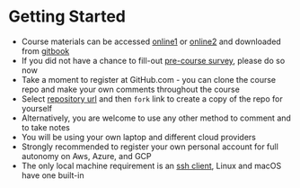 # Getting Started

* Course materials can be accessed [online1](http://multicloud-courseware.surge.sh/) or [online2](https://vkhazin.gitbooks.io/multicloud-courseware) and downloaded from [gitbook](https://legacy.gitbook.com/download/pdf/book/vkhazin/multicloud-courseware)
* If you did not have a chance to fill-out [pre-course survey](https://www.surveymonkey.com/r/WLXMVY9), please do so now
* Take a moment to register at GitHub.com - you can clone the course repo and make your own comments throughout the course
* Select [repository url](https://github.com/vkhazin/multicloud-courseware.git) and then `fork` link to create a copy of the repo for yourself 
* Alternatively, you are welcome to use any other method to comment and to take notes
* You will be using your own laptop and different cloud providers
* Strongly recommended to register your own personal account for full autonomy on Aws, Azure, and GCP
* The only local machine requirement is an [ssh client](https://www.ssh.com/ssh/download/), Linux and macOS have one built-in

